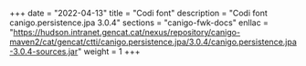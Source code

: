 +++
date        = "2022-04-13"
title       = "Codi font"
description = "Codi font canigo.persistence.jpa 3.0.4"
sections    = "canigo-fwk-docs"
enllac		= "https://hudson.intranet.gencat.cat/nexus/repository/canigo-maven2/cat/gencat/ctti/canigo.persistence.jpa/3.0.4/canigo.persistence.jpa-3.0.4-sources.jar"
weight		= 1
+++
